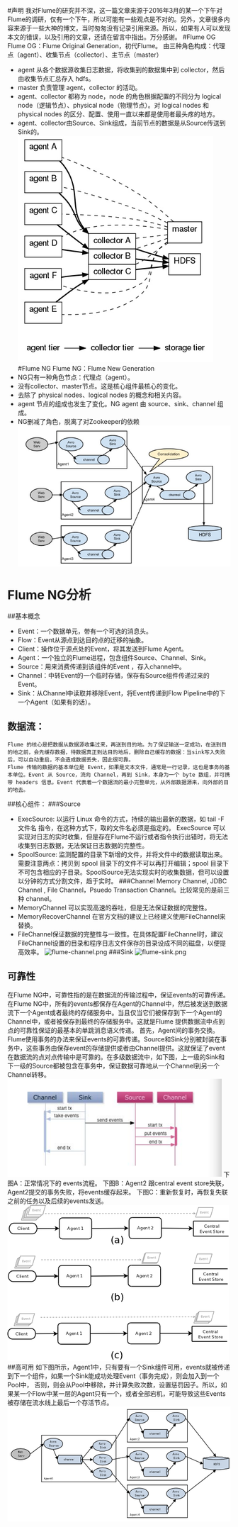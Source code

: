 #声明
我对Flume的研究并不深，这一篇文章来源于2016年3月的某一个下午对Flume的调研，仅有一个下午，所以可能有一些观点是不对的。另外，文章很多内容来源于一些大神的博文，当时匆匆没有记录引用来源。所以，如果有人可以发现本文的错误，以及引用的文章，还请在留言中指出。万分感谢。
#Flume OG
Flume OG：Flume Original Generation，初代Flume。
由三种角色构成：代理点（agent）、收集节点（collector）、主节点（master）
* agent 从各个数据源收集日志数据，将收集到的数据集中到 collector，然后由收集节点汇总存入 hdfs。
* master 负责管理 agent，collector 的活动。
* agent、collector 都称为 node，node 的角色根据配置的不同分为 logical node（逻辑节点）、physical node（物理节点）。对 logical nodes 和 physical nodes 的区分、配置、使用一直以来都是使用者最头疼的地方。
* agent、collector由Source、Sink组成，当前节点的数据是从Source传送到Sink的。
![flume-og-01.png](../images/flume-og-01.png)
#Flume NG
Flume NG：Flume New Generation
* NG只有一种角色节点：代理点（agent）。
* 没有collector、master节点。这是核心组件最核心的变化。
* 去除了 physical nodes、logical nodes 的概念和相关内容。
* agent 节点的组成也发生了变化。NG agent 由 source、sink、channel 组成。
* NG删减了角色，脱离了对Zookeeper的依赖
![flume-ng.png](../images/flume-ng.png)
# Flume NG分析
##基本概念
* Event：一个数据单元，带有一个可选的消息头。
* Flow：Event从源点到达目的点的迁移的抽象。
* Client：操作位于源点处的Event，将其发送到Flume Agent。
* Agent：一个独立的Flume进程，包含组件Source、Channel、Sink。
* Source：用来消费传递到该组件的Event ，存入channel中。
* Channel：中转Event的一个临时存储，保存有Source组件传递过来的Event。
* Sink：从Channel中读取并移除Event，将Event传递到Flow Pipeline中的下一个Agent（如果有的话）。
## 数据流：
    Flume 的核心是把数据从数据源收集过来，再送到目的地。为了保证输送一定成功，在送到目的地之前，会先缓存数据，待数据真正到达目的地后，删除自己缓存的数据：当sink写入失败后，可以自动重启，不会造成数据丢失，因此很可靠。
    Flume 传输的数据的基本单位是 Event，如果是文本文件，通常是一行记录，这也是事务的基本单位。Event 从 Source，流向 Channel，再到 Sink，本身为一个 byte 数组，并可携带 headers 信息。Event 代表着一个数据流的最小完整单元，从外部数据源来，向外部的目的地去。
##核心组件：
###Source
* ExecSource: 以运行 Linux 命令的方式，持续的输出最新的数据，如 tail -F 文件名 指令，在这种方式下，取的文件名必须是指定的。 ExecSource 可以实现对日志的实时收集，但是存在Flume不运行或者指令执行出错时，将无法收集到日志数据，无法保证日志数据的完整性。 
* SpoolSource: 监测配置的目录下新增的文件，并将文件中的数据读取出来。需要注意两点：拷贝到 spool 目录下的文件不可以再打开编辑；spool 目录下不可包含相应的子目录。SpoolSource无法实现实时的收集数据，但可以设置以分钟的方式分割文件，趋于实时。
###Channel
  Memory Channel, JDBC Channel , File Channel，Psuedo Transaction Channel。比较常见的是前三种 channel。
*  MemoryChannel 可以实现高速的吞吐，但是无法保证数据的完整性。 
*  MemoryRecoverChannel 在官方文档的建议上已经建义使用FileChannel来替换。
*  FileChannel保证数据的完整性与一致性。在具体配置FileChannel时，建议FileChannel设置的目录和程序日志文件保存的目录设成不同的磁盘，以便提高效率。
![flume-channel.png](../images/channel.png)
###Sink
![flume-sink.png](../images/sink.png)
## 可靠性
在Flume NG中，可靠性指的是在数据流的传输过程中，保证events的可靠传递。
在Flume NG中，所有的events都保存在Agent的Channel中，然后被发送到数据流下一个Agent或者最终的存储服务中。当且仅当它们被保存到下一个Agent的Channel中，或者被保存到最终的存储服务中。这就是Flume 提供数据流中点到点的可靠性保证的最基本的单跳消息语义传递。
首先，Agent间的事务交换。Flume使用事务的办法来保证events的可靠传递。Source和Sink分别被封装在事务中，这些事务由保存event的存储提供或者由Channel提供。这就保证了event在数据流的点对点传输中是可靠的。在多级数据流中，如下图，上一级的Sink和下一级的Source都被包含在事务中，保证数据可靠地从一个Channel到另一个Channel转移。
![flume-transaction.png](../images/flume-transaction.png)
下图A：正常情况下的 events流程。
下图B：Agent2 跟central event store失联，Agent2提交的事务失败，将events缓存起来。
下图C：重新恢复时，再恢复失联之前的任务以及后续的events发送。
![flume-trans-example.png](../images/flume-trans-example.png)
##高可用
如下图所示，Agent1中，只有要有一个Sink组件可用，events就被传递到下一个组件，如果一个Sink能成功处理Event（事务完成），则会加入到一个Pool中， 否则，则会从Pool中移除，并计算失败次数，设置惩罚因子。所以，如果某一个Flow中某一层的Agent只有一个，或者全部宕机，可能导致这些Events被存储在流水线上最后一个存活节点。
![flume-available.png](../images/flume-available.png)